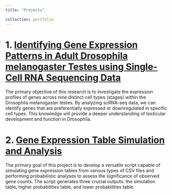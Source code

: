```yaml
---
title: "Projects"

collection: portfolio
---
```


# 1. [**Identifying Gene Expression Patterns in Adult Drosophila melanogaster Testes using Single-Cell RNA Sequencing Data**](project1.md)

The primary objective of this research is to investigate the expression profiles of genes across nine distinct cell types (stages) within the Drosophila melanogaster testes. By analyzing scRNA-seq data, we can identify genes that are preferentially expressed or downregulated in specific cell types. This knowledge will provide a deeper understanding of testicular development and function in Drosophila.

# 2. [**Gene Expression Table Simulation and Analysis**](project2.md)

The primary goal of this project is to develop a versatile script capable of simulating gene expression tables from various types of CSV files and performing probabilistic analyses to assess the significance of observed gene counts. The script generates three crucial outputs: the simulation table, higher probabilities table, and lower probabilities table.
